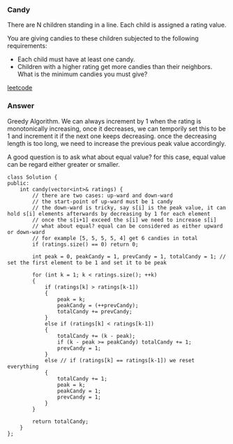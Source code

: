 ### Candy
There are N children standing in a line. Each child is assigned a rating value.

You are giving candies to these children subjected to the following requirements:

* Each child must have at least one candy.
* Children with a higher rating get more candies than their neighbors.
What is the minimum candies you must give?

[leetcode](https://leetcode.com/problems/candy/description/)

### Answer 
Greedy Algorithm. We can always increment by 1 when the rating is monotonically increasing, once it decreases, we can temporily set this to be 1 and increment it if the next one keeps decreasing. once the decreasing length is too long, we need to increase the previous peak value accordingly. 

A good question is to ask what about equal value? for this case, equal value can be regard either greater or smaller. 

	class Solution {
	public:
	    int candy(vector<int>& ratings) {
	        // there are two cases: up-ward and down-ward
	        // the start-point of up-ward must be 1 candy
	        // the down-ward is tricky, say s[i] is the peak value, it can hold s[i] elements afterwards by decreasing by 1 for each element
	        // once the s[i+1] exceed the s[i] we need to increase s[i]
	        // what about equal? equal can be considered as either upward or down-ward
	        // for example [5, 5, 5, 5, 4] get 6 candies in total
	        if (ratings.size() == 0) return 0;
	        
	        int peak = 0, peakCandy = 1, prevCandy = 1, totalCandy = 1; // set the first element to be 1 and set it to be peak
	        
	        for (int k = 1; k < ratings.size(); ++k)
	        {
	            if (ratings[k] > ratings[k-1])
	            {
	                peak = k;
	                peakCandy = (++prevCandy);
	                totalCandy += prevCandy;
	            }
	            else if (ratings[k] < ratings[k-1])
	            {
	                totalCandy += (k - peak);
	                if (k - peak >= peakCandy) totalCandy += 1; 
	                prevCandy = 1;
	            }
	            else // if (ratings[k] == ratings[k-1]) we reset everything
	            {
	                totalCandy += 1;
	                peak = k;
	                peakCandy = 1;
	                prevCandy = 1;
	            }
	        }
	        
	        return totalCandy;
	    }
	};